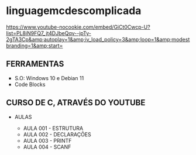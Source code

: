 # linguagemcdescomplicada
https://www.youtube-nocookie.com/embed/GiCt0Cwcp-U?list=PL8iN9FQ7_jt4DJbeQqv--jpTy-2gTA3Cp&amp;autoplay=1&amp;iv_load_policy=3&amp;loop=1&amp;modestbranding=1&amp;start=

## FERRAMENTAS

<ul>
	<li type = "square"> S.O: Windows 10 e Debian 11</li>
	<li type = "square"> Code Blocks</li>
</ul>

## CURSO DE C, ATRAVÉS DO YOUTUBE

<ul>
    <li>AULAS</li>
    <ul>
        <li type = "circle"> AULA 001 - ESTRUTURA</li>
        <li type = "circle"> AULA 002 - DECLARAÇÕES</li>
        <li type = "circle"> AULA 003 - PRINTF</li>
        <li type = "circle"> AULA 004 - SCANF</li>
    </ul>
    <br>
</ul>